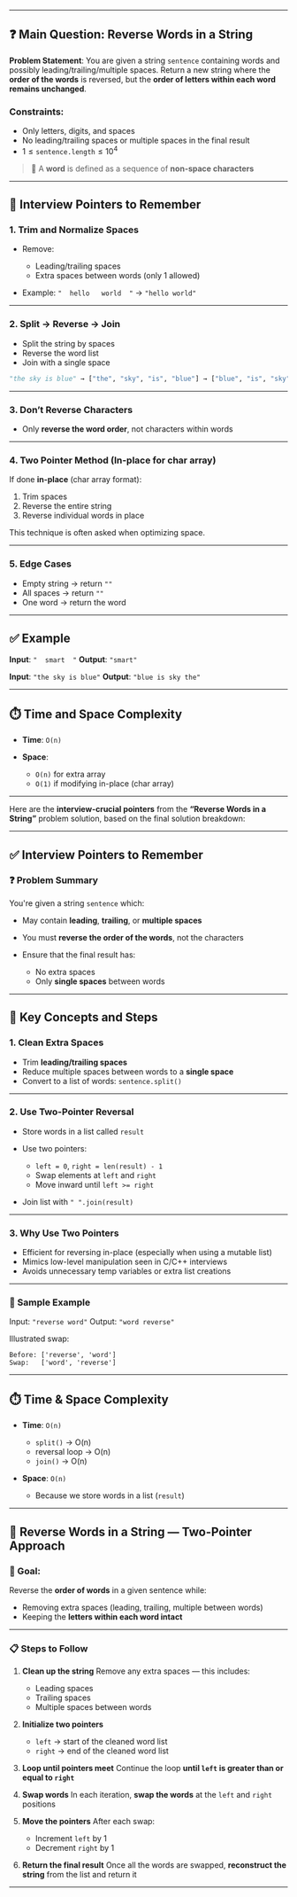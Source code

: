 
---

## ❓ Main Question: Reverse Words in a String

**Problem Statement**:
You are given a string `sentence` containing words and possibly leading/trailing/multiple spaces.
Return a new string where the **order of the words** is reversed, but the **order of letters within each word remains unchanged**.

### Constraints:

* Only letters, digits, and spaces
* No leading/trailing spaces or multiple spaces in the final result
* $1 \leq \texttt{sentence.length} \leq 10^4$

> 🔹 A **word** is defined as a sequence of **non-space characters**

---

## 📌 Interview Pointers to Remember

### 1. **Trim and Normalize Spaces**

* Remove:

  * Leading/trailing spaces
  * Extra spaces between words (only 1 allowed)
* Example:
  `"  hello   world  "` → `"hello world"`

---

### 2. **Split → Reverse → Join**

* Split the string by spaces
* Reverse the word list
* Join with a single space

```python
"the sky is blue" → ["the", "sky", "is", "blue"] → ["blue", "is", "sky", "the"] → "blue is sky the"
```

---

### 3. **Don’t Reverse Characters**

* Only **reverse the word order**, not characters within words

---

### 4. **Two Pointer Method (In-place for char array)**

If done **in-place** (char array format):

1. Trim spaces
2. Reverse the entire string
3. Reverse individual words in place

This technique is often asked when optimizing space.

---

### 5. **Edge Cases**

* Empty string → return `""`
* All spaces → return `""`
* One word → return the word

---

## ✅ Example

**Input**: `"  smart  "`
**Output**: `"smart"`

**Input**: `"the sky is blue"`
**Output**: `"blue is sky the"`

---

## ⏱️ Time and Space Complexity

* **Time**: `O(n)`
* **Space**:

  * `O(n)` for extra array
  * `O(1)` if modifying in-place (char array)

---
Here are the **interview-crucial pointers** from the **“Reverse Words in a String”** problem solution, based on the final solution breakdown:

---

## ✅ Interview Pointers to Remember

### ❓ Problem Summary

You're given a string `sentence` which:

* May contain **leading**, **trailing**, or **multiple spaces**
* You must **reverse the order of the words**, not the characters
* Ensure that the final result has:

  * No extra spaces
  * Only **single spaces** between words

---

## 🔧 Key Concepts and Steps

### 1. **Clean Extra Spaces**

* Trim **leading/trailing spaces**
* Reduce multiple spaces between words to a **single space**
* Convert to a list of words: `sentence.split()`

---

### 2. **Use Two-Pointer Reversal**

* Store words in a list called `result`
* Use two pointers:

  * `left = 0`, `right = len(result) - 1`
  * Swap elements at `left` and `right`
  * Move inward until `left >= right`
* Join list with `" ".join(result)`

---

### 3. **Why Use Two Pointers**

* Efficient for reversing in-place (especially when using a mutable list)
* Mimics low-level manipulation seen in C/C++ interviews
* Avoids unnecessary temp variables or extra list creations

---

### 🧪 Sample Example

Input: `"reverse word"`
Output: `"word reverse"`

Illustrated swap:

```
Before: ['reverse', 'word']
Swap:   ['word', 'reverse']
```

---

## ⏱️ Time & Space Complexity

* **Time**: `O(n)`

  * `split()` → O(n)
  * reversal loop → O(n)
  * `join()` → O(n)
* **Space**: `O(n)`

  * Because we store words in a list (`result`)


---

## 🔄 Reverse Words in a String — Two-Pointer Approach

### 🧠 Goal:

Reverse the **order of words** in a given sentence while:

* Removing extra spaces (leading, trailing, multiple between words)
* Keeping the **letters within each word intact**

---

### 📋 Steps to Follow

1. **Clean up the string**
   Remove any extra spaces — this includes:

   * Leading spaces
   * Trailing spaces
   * Multiple spaces between words

2. **Initialize two pointers**

   * `left` → start of the cleaned word list
   * `right` → end of the cleaned word list

3. **Loop until pointers meet**
   Continue the loop **until `left` is greater than or equal to `right`**

4. **Swap words**
   In each iteration, **swap the words** at the `left` and `right` positions

5. **Move the pointers**
   After each swap:

   * Increment `left` by 1
   * Decrement `right` by 1

6. **Return the final result**
   Once all the words are swapped, **reconstruct the string** from the list and return it

---
